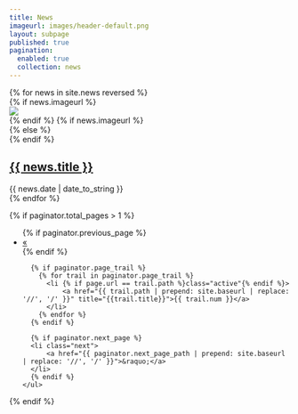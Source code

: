 ```yaml
---
title: News
imageurl: images/header-default.png
layout: subpage
published: true
pagination: 
  enabled: true
  collection: news
---
```

<div class="listing2">
  {% for news in site.news reversed %}
    <article class="listing2__item">
      <div class="row">
        {% if news.imageurl %}
          <div class="listing2__image col-sm-4">
            <a href="{{ news.url }}">
              <img src="{{ news.imageurl | prepend: site.baseurl }}" class="img-responsive" />
            </a>
          </div>
        {% endif %}
        {% if news.imageurl %}
          <div class="listing2__text col-sm-8">
        {% else %}
          <div class="listing2__text col-sm-12">
        {% endif %}
            <h2 class="listing2__item-title">
              <a href="{{ news.url }}">{{ news.title }}</a>
            </h2>
            <div class="listing2__item-meta">
              {{ news.date | date_to_string }}
            </div>
          </div>
      </div>
    </article>
  {% endfor %}
</div>

{% if paginator.total_pages > 1 %}
<div class="pagination__wrapper text-center">
    <ul class="pagination">
      {% if paginator.previous_page %}
      <li class="previous">
          <a href="{{ paginator.previous_page_path | prepend: site.baseurl | replace: '//', '/' }}">&laquo;</a>
      </li>
      {% endif %}
    
      {% if paginator.page_trail %}
        {% for trail in paginator.page_trail %}
          <li {% if page.url == trail.path %}class="active"{% endif %}>
              <a href="{{ trail.path | prepend: site.baseurl | replace: '//', '/' }}" title="{{trail.title}}">{{ trail.num }}</a>
          </li>
        {% endfor %}
      {% endif %}
    
      {% if paginator.next_page %}
      <li class="next">
          <a href="{{ paginator.next_page_path | prepend: site.baseurl | replace: '//', '/' }}">&raquo;</a>
      </li>
      {% endif %}
    </ul>
</div>
{% endif %}